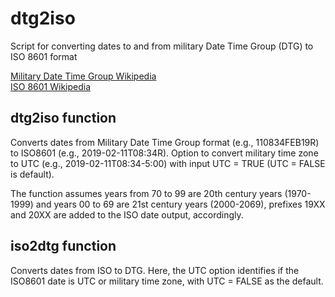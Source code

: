 # dtg2iso
Script for converting dates to and from military Date Time Group (DTG) to ISO 8601 format 

[Military Date Time Group Wikipedia](https://en.wikipedia.org/wiki/Date-time_group)   
[ISO 8601 Wikipedia](https://en.wikipedia.org/wiki/ISO_8601)  
  
  
## dtg2iso function
Converts dates from Military Date Time Group format (e.g., 110834FEB19R) to ISO8601 (e.g., 2019-02-11T08:34R).  Option to convert military time zone to UTC (e.g., 2019-02-11T08:34-5:00) with input UTC = TRUE (UTC = FALSE is default).

The function assumes years from 70 to 99 are 20th century years (1970-1999) and years 00 to 69 are 21st century years (2000-2069), prefixes 19XX and 20XX are added to the ISO date output, accordingly.

## iso2dtg function
Converts dates from ISO to DTG.  Here, the UTC option identifies if the ISO8601 date is UTC or military time zone, with UTC = FALSE as the default.

